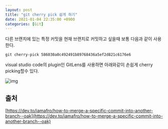 ```yaml
---
layout: post
title: "git cherry pick 쉽게 하기"
date: 2021-01-04 22:35:00 +0900
categories: [Git]
---
```


다른 브랜치에 있는 특정 커밋을 현재 브랜치로 커밋하고 싶을때 보통 다음과 같이 사용한다.

```
git cherry-pick 586030a0c492491b89768436a5ef2d821c6176e6
```

visual studio code의 plugin인 GitLens를 사용하면 아래와같이 손쉽게 cherry picking할수 있다.

![img](https://res.cloudinary.com/practicaldev/image/fetch/s--8qthykM6--/c_limit%2Cf_auto%2Cfl_progressive%2Cq_auto%2Cw_880/http://res.cloudinary.com/hackafro/image/upload/v1518728407/Screenshot_9_ip7xnw.png)

## 출처
[https://dev.to/iamafro/how-to-merge-a-specific-commit-into-another-branch--oak](https://dev.to/iamafro/how-to-merge-a-specific-commit-into-another-branch--oak)
